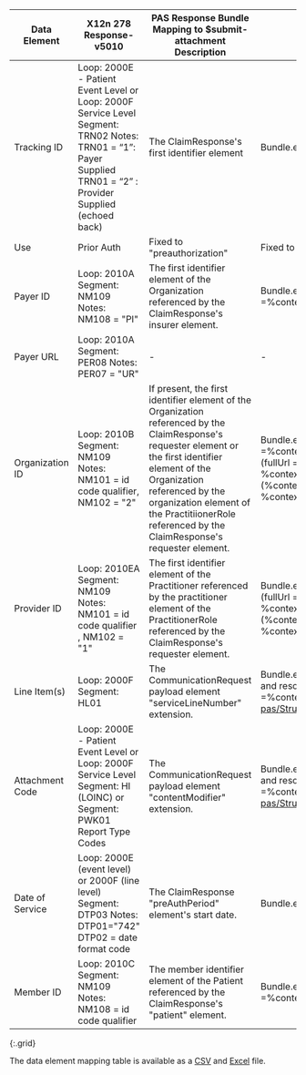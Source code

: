 <!-- pas_bundle_to_278.md
  *****************************************************************************************************
  *                                  WARNING: DO NOT EDIT THIS FILE                                   *
  *                                                                                                   *
  * This file is generated by csv_to_markdown_tabler.ipynb. Any edits you make to this file will be   *
  * overwritten                                                                                       *
  * To change the contents of this file, edit input/images/data-element-mapping.csv                     *
  *****************************************************************************************************
  -->

| Data Element | X12n 278 Response-v5010 | PAS Response Bundle Mapping to $submit-attachment Description | FHIRPath mapping to $submit-attachment  |
|---|--------------|-----------------------|-----------------------------------------------------------|
| Tracking ID | Loop: 2000E - Patient Event Level or Loop: 2000F Service Level Segment: TRN02 Notes: TRN01 = “1”: Payer Supplied TRN01 = “2” : Provider Supplied (echoed back) | The ClaimResponse's first identifier element | Bundle.entry[0].resource.identifier[0]  |
| Use | Prior Auth | Fixed to "preauthorization" | Fixed to "preauthorization"  |
| Payer ID | Loop: 2010A Segment: NM109 Notes: NM108 = "PI" | The first identifier element of the Organization referenced by the ClaimResponse's insurer element. | Bundle.entry.where(fullUrl = %context.entry[0].resource.insurer.reference or (resource.resourceType = 'Organization' and resource.id =%context.entry[0].resource.insurer.reference.split('/').last())).resource.identifier[0]  |
| Payer URL | Loop: 2010A Segment: PER08 Notes: PER07 = "UR" | - | -  |
| Organization ID | Loop: 2010B Segment: NM109 Notes: NM101 = id code qualifier, NM102 = "2" | If present, the first identifier element of the Organization referenced by the ClaimResponse's requester element or the first identifier element of the Organization referenced by the organization element of the PractitiionerRole referenced by the ClaimResponse's requester element. | Bundle.entry.where(resource.resourceType = 'Organization' and (fullUrl = %context.entry[0].resource.requester.reference or resource.id =%context.entry[0].resource.requester.reference.split('/').last() or (fullUrl = (%context.entry.where(resource.resourceType = 'PractitionerRole' and (fullUrl = %context.entry[0].resource.requester.reference or resource.id = %context.entry[0].resource.requester.reference.split('/').last())).resource.organization.reference) or resource.id = (%context.entry.where(resource.resourceType = 'PractitionerRole' and (fullUrl = %context.entry[0].resource.requester.reference or resource.id = %context.entry[0].resource.requester.reference.split('/').last())).resource.organization.reference).split('/').last()))).resource.identifier[0] |
| Provider ID | Loop: 2010EA Segment: NM109 Notes: NM101 = id code qualifier , NM102 = "1" | The first identifier element of the Practitioner referenced by the practitioner element of the PractitionerRole referenced by the ClaimResponse's requester element. | Bundle.entry.where(resource.resourceType = 'Practitioner' and (fullUrl = (%context.entry.where(resource.resourceType = 'PractitionerRole' and (fullUrl = %context.entry[0].resource.requester.reference or resource.id = %context.entry[0].resource.requester.reference.split('/').last())).resource.practitioner.reference) or resource.id = (%context.entry.where(resource.resourceType = 'PractitionerRole' and (fullUrl = %context.entry[0].resource.requester.reference or resource.id = %context.entry[0].resource.requester.reference.split('/').last())).resource.practitioner.reference).split('/').last())).resource.identifier[0] |
| Line Item(s) | Loop: 2000F Segment: HL01 | The CommunicationRequest payload element "serviceLineNumber" extension. | Bundle.entry.where(fullUrl = %context.entry[0].resource.communicationRequest.reference or (resource.resourceType = 'CommunicationRequest' and resource.id =%context.entry[0].resource.communicationRequest.reference.split('/').last())).resource.payload.extension.where(url='http://hl7.org/fhir/us/davinci-pas/StructureDefinition/extension-serviceLineNumber').valuePositiveInt |
| Attachment Code | Loop: 2000E - Patient Event Level or Loop: 2000F Service Level Segment: HI (LOINC) or Segment: PWK01 Report Type Codes | The CommunicationRequest payload element "contentModifier" extension. | Bundle.entry.where(fullUrl = %context.entry[0].resource.communicationRequest.reference or (resource.resourceType = 'CommunicationRequest' and resource.id =%context.entry[0].resource.communicationRequest.reference.split('/').last())).resource.payload.extension.where(url='http://hl7.org/fhir/us/davinci-pas/StructureDefinition/extension-contentModifier').valueCodeableConcept |
| Date of Service | Loop: 2000E (event level) or 2000F (line level) Segment: DTP03 Notes: DTP01="742" DTP02 = date format code | The ClaimResponse "preAuthPeriod" element's start date. | Bundle.entry[0].resource.preAuthPeriod.start  |
| Member ID | Loop: 2010C Segment: NM109 Notes: NM108 = id code qualifier | The member identifier element of the Patient referenced by the ClaimResponse's "patient" element. | Bundle.entry.where(fullUrl = %context.entry[0].resource.patient.reference or (resource.resourceType = 'Patient' and resource.id =%context.entry[0].resource.patient.reference.split('/').last())).resource.identifier.where('MB' in type.coding.code)  |
{:.grid}

The data element mapping table is available as a [CSV](data-element-mapping.csv) and [Excel](data-element-mapping.xlsx) file.